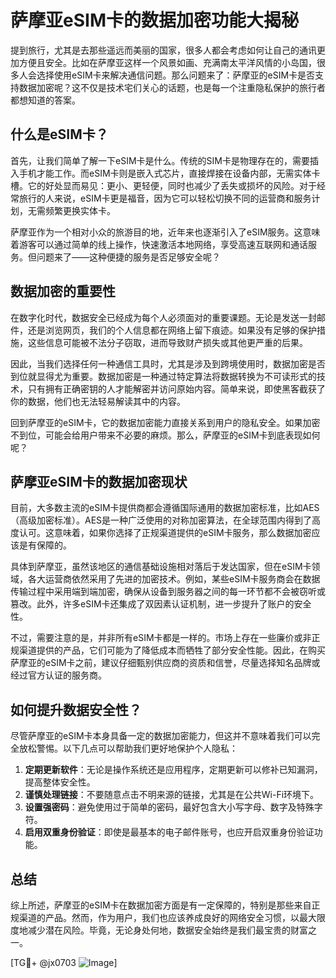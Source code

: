 # 萨摩亚eSIM卡的数据加密功能大揭秘

提到旅行，尤其是去那些遥远而美丽的国家，很多人都会考虑如何让自己的通讯更加方便且安全。比如在萨摩亚这样一个风景如画、充满南太平洋风情的小岛国，很多人会选择使用eSIM卡来解决通信问题。那么问题来了：萨摩亚的eSIM卡是否支持数据加密呢？这不仅是技术宅们关心的话题，也是每一个注重隐私保护的旅行者都想知道的答案。

## 什么是eSIM卡？

首先，让我们简单了解一下eSIM卡是什么。传统的SIM卡是物理存在的，需要插入手机才能工作。而eSIM卡则是嵌入式芯片，直接焊接在设备内部，无需实体卡槽。它的好处显而易见：更小、更轻便，同时也减少了丢失或损坏的风险。对于经常旅行的人来说，eSIM卡更是福音，因为它可以轻松切换不同的运营商和服务计划，无需频繁更换实体卡。

萨摩亚作为一个相对小众的旅游目的地，近年来也逐渐引入了eSIM服务。这意味着游客可以通过简单的线上操作，快速激活本地网络，享受高速互联网和通话服务。但问题来了——这种便捷的服务是否足够安全呢？

## 数据加密的重要性

在数字化时代，数据安全已经成为每个人必须面对的重要课题。无论是发送一封邮件，还是浏览网页，我们的个人信息都在网络上留下痕迹。如果没有足够的保护措施，这些信息可能被不法分子窃取，进而导致财产损失或其他更严重的后果。

因此，当我们选择任何一种通信工具时，尤其是涉及到跨境使用时，数据加密是否到位就显得尤为重要。数据加密是一种通过特定算法将数据转换为不可读形式的技术，只有拥有正确密钥的人才能解密并访问原始内容。简单来说，即使黑客截获了你的数据，他们也无法轻易解读其中的内容。

回到萨摩亚的eSIM卡，它的数据加密能力直接关系到用户的隐私安全。如果加密不到位，可能会给用户带来不必要的麻烦。那么，萨摩亚的eSIM卡到底表现如何呢？

## 萨摩亚eSIM卡的数据加密现状

目前，大多数主流的eSIM卡提供商都会遵循国际通用的数据加密标准，比如AES（高级加密标准）。AES是一种广泛使用的对称加密算法，在全球范围内得到了高度认可。这意味着，如果你选择了正规渠道提供的eSIM卡服务，那么数据加密应该是有保障的。

具体到萨摩亚，虽然该地区的通信基础设施相对落后于发达国家，但在eSIM卡领域，各大运营商依然采用了先进的加密技术。例如，某些eSIM卡服务商会在数据传输过程中采用端到端加密，确保从设备到服务器之间的每一环节都不会被窃听或篡改。此外，许多eSIM卡还集成了双因素认证机制，进一步提升了账户的安全性。

不过，需要注意的是，并非所有eSIM卡都是一样的。市场上存在一些廉价或非正规渠道提供的产品，它们可能为了降低成本而牺牲了部分安全性能。因此，在购买萨摩亚的eSIM卡之前，建议仔细甄别供应商的资质和信誉，尽量选择知名品牌或经过官方认证的服务商。

## 如何提升数据安全性？

尽管萨摩亚的eSIM卡本身具备一定的数据加密能力，但这并不意味着我们可以完全放松警惕。以下几点可以帮助我们更好地保护个人隐私：

1. **定期更新软件**：无论是操作系统还是应用程序，定期更新可以修补已知漏洞，提高整体安全性。
2. **谨慎处理链接**：不要随意点击不明来源的链接，尤其是在公共Wi-Fi环境下。
3. **设置强密码**：避免使用过于简单的密码，最好包含大小写字母、数字及特殊字符。
4. **启用双重身份验证**：即使是最基本的电子邮件账号，也应开启双重身份验证功能。

## 总结

综上所述，萨摩亚的eSIM卡在数据加密方面是有一定保障的，特别是那些来自正规渠道的产品。然而，作为用户，我们也应该养成良好的网络安全习惯，以最大限度地减少潜在风险。毕竟，无论身处何地，数据安全始终是我们最宝贵的财富之一。

[TG💪+ @jx0703 ![Image](https://github.com/user-attachments/assets/dbca1d08-cadb-493c-b0ec-ad6f7a83f270)]